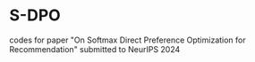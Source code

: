 # S-DPO
codes for paper "On Softmax Direct Preference Optimization for Recommendation" submitted to NeurIPS 2024
